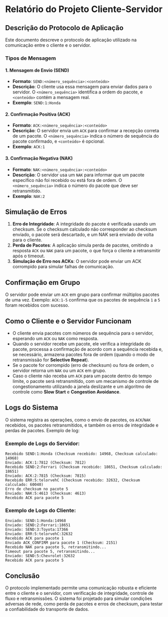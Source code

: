 
# Relatório do Projeto Cliente-Servidor

## Descrição do Protocolo de Aplicação

Este documento descreve o protocolo de aplicação utilizado na comunicação entre o cliente e o servidor.

### Tipos de Mensagem

#### 1. Mensagem de Envio (SEND)
- **Formato**: `SEND:<número_sequência>:<conteúdo>`
- **Descrição**: O cliente usa essa mensagem para enviar dados para o servidor. O `<número_sequência>` identifica a ordem do pacote, e `<conteúdo>` contém a mensagem real.
- **Exemplo**: `SEND:1:Honda`

#### 2. Confirmação Positiva (ACK)
- **Formato**: `ACK:<número_sequência>:<conteúdo>`
- **Descrição**: O servidor envia um `ACK` para confirmar a recepção correta de um pacote. O `<número_sequência>` indica o número de sequência do pacote confirmado, e `<conteúdo>` é opcional.
- **Exemplo**: `ACK:1`

#### 3. Confirmação Negativa (NAK)
- **Formato**: `NAK:<número_sequência>:<conteúdo>`
- **Descrição**: O servidor usa um `NAK` para informar que um pacote específico não foi recebido ou está fora de ordem. O `<número_sequência>` indica o número do pacote que deve ser retransmitido.
- **Exemplo**: `NAK:2`

## Simulação de Erros

1. **Erro de Integridade**: A integridade do pacote é verificada usando um checksum. Se o checksum calculado não corresponder ao checksum enviado, o pacote será descartado, e um NAK será enviado de volta para o cliente.
2. **Perda de Pacotes**: A aplicação simula perda de pacotes, omitindo a resposta `ACK` ou `NAK` para um pacote, o que força o cliente a retransmitir após o timeout.
3. **Simulação de Erro nos ACKs**: O servidor pode enviar um ACK corrompido para simular falhas de comunicação.

## Confirmação em Grupo

O servidor pode enviar um `ACK` em grupo para confirmar múltiplos pacotes de uma vez. Exemplo: `ACK:1-5` confirma que os pacotes de sequência `1` a `5` foram recebidos com sucesso.

## Como o Cliente e o Servidor Funcionam

- O cliente envia pacotes com números de sequência para o servidor, esperando um `ACK` ou `NAK` como resposta.
- Quando o servidor recebe um pacote, ele verifica a integridade do pacote, processa a confirmação de acordo com a sequência recebida e, se necessário, armazena pacotes fora de ordem (quando o modo de retransmissão for **Selective Repeat**).
- Se o pacote for corrompido (erro de checksum) ou fora de ordem, o servidor retorna um `NAK` ou um `ACK` em grupo.
- Caso o cliente não receba um `ACK` para um pacote dentro do tempo limite, o pacote será retransmitido, com um mecanismo de controle de congestionamento utilizando a janela deslizante e um algoritmo de controle como **Slow Start** e **Congestion Avoidance**.

## Logs do Sistema

O sistema registra as operações, como o envio de pacotes, os `ACK`/`NAK` recebidos, os pacotes retransmitidos, e também os erros de integridade e perdas de pacotes. Exemplo de log:

### Exemplo de Logs do Servidor:
```plaintext
Recebido SEND:1:Honda (Checksum recebido: 14968, Checksum calculado: 14968)
Enviado: ACK:1:7812 (Checksum: 7812)
Recebido SEND:2:Ferrari (Checksum recebido: 18651, Checksum calculado: 18651)
Enviado: ACK:2:7815 (Checksum: 7815)
Recebido ERR:5:telorvehC (Checksum recebido: 32632, Checksum calculado: 60040)
Erro de checksum no pacote 5
Enviado: NAK:5:4613 (Checksum: 4613)
Recebido ACK para pacote 5
```

### Exemplo de Logs do Cliente:
```plaintext
Enviado: SEND:1:Honda:14968
Enviado: SEND:2:Ferrari:18651
Enviado: SEND:3:Toyota:17366
Enviado: ERR:5:telorvehC:32632
Recebido ACK para pacote 1
Enviado ACK_CONFIRM para pacote 1 (Checksum: 2151)
Recebido NAK para pacote 5, retransmitindo...
Timeout para pacote 5, retransmitindo...
Enviado: SEND:5:Chevrolet:32632
Recebido ACK para pacote 5
```

## Conclusão

O protocolo implementado permite uma comunicação robusta e eficiente entre o cliente e o servidor, com verificação de integridade, controle de fluxo e retransmissões. O sistema foi projetado para simular condições adversas de rede, como perda de pacotes e erros de checksum, para testar a confiabilidade do transporte de dados.
